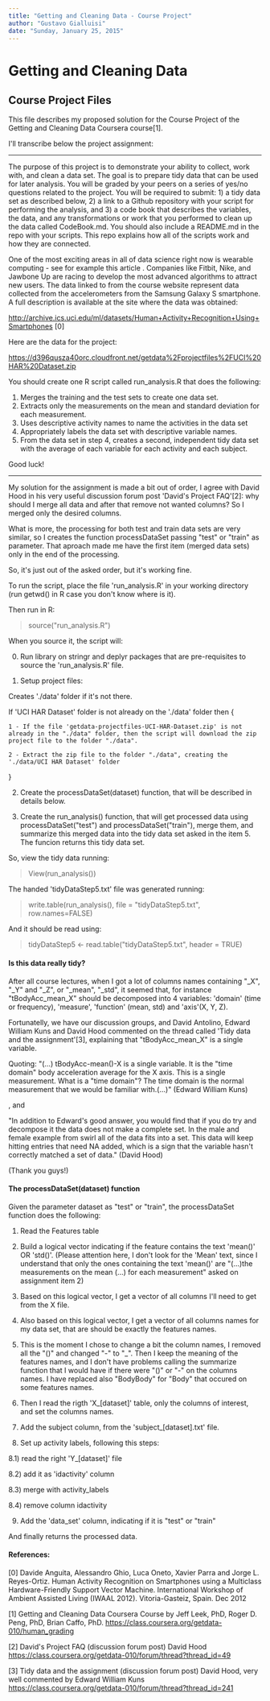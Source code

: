 ```yaml
---
title: "Getting and Cleaning Data - Course Project"
author: "Gustavo Gialluisi"
date: "Sunday, January 25, 2015"
---
```


# Getting and Cleaning Data
## Course Project Files

This file describes my proposed solution for the Course Project of the Getting and Cleaning Data Coursera course[1].


I'll transcribe below the project assignment:


* * * * * * * * *
The purpose of this project is to demonstrate your ability to collect, work with, and clean a data set. The goal is to prepare tidy data that can be used for later analysis. You will be graded by your peers on a series of yes/no questions related to the project. You will be required to submit: 1) a tidy data set as described below, 2) a link to a Github repository with your script for performing the analysis, and 3) a code book that describes the variables, the data, and any transformations or work that you performed to clean up the data called CodeBook.md. You should also include a README.md in the repo with your scripts. This repo explains how all of the scripts work and how they are connected.  

One of the most exciting areas in all of data science right now is wearable computing - see for example this article . Companies like Fitbit, Nike, and Jawbone Up are racing to develop the most advanced algorithms to attract new users. The data linked to from the course website represent data collected from the accelerometers from the Samsung Galaxy S smartphone. A full description is available at the site where the data was obtained: 

http://archive.ics.uci.edu/ml/datasets/Human+Activity+Recognition+Using+Smartphones [0]

Here are the data for the project: 

https://d396qusza40orc.cloudfront.net/getdata%2Fprojectfiles%2FUCI%20HAR%20Dataset.zip 

 You should create one R script called run_analysis.R that does the following:

1) Merges the training and the test sets to create one data set.
2) Extracts only the measurements on the mean and standard deviation for each measurement. 
3) Uses descriptive activity names to name the activities in the data set
4) Appropriately labels the data set with descriptive variable names. 
5) From the data set in step 4, creates a second, independent tidy data set with the average of each variable for each activity and each subject.

Good luck!

* * * * * * * * *




My solution for the assignment is made a bit out of order, I agree with David Hood in his very useful discussion forum post 'David's Project FAQ'[2]: why should I merge all data and after that remove not wanted columns? So I merged only the desired columns. 

What is more, the processing for both test and train data sets are very similar, so I creates the function processDataSet passing "test" or "train" as parameter. That aproach made me have the first item (merged data sets) only in the end of the processing.

So, it's just out of the asked order, but it's working fine.

To run the script, place the file 'run_analysis.R' in your working directory (run getwd() in R case you don't know where is it).

Then run in R:

> source("run_analysis.R")

When you source it, the script will:

0) Run library on stringr and deplyr packages that are pre-requisites to source the 'run_analysis.R' file.

1) Setup project files:

Creates './data' folder if it's not there.

If 'UCI HAR Dataset' folder is not already on the './data' folder then {

	1 - If the file 'getdata-projectfiles-UCI-HAR-Dataset.zip' is not already in the "./data" folder, then the script will download the zip project file to the folder "./data".
    
	2 - Extract the zip file to the folder "./data", creating the './data/UCI HAR Dataset' folder

}

2) Create the processDataSet(dataset) function, that will be described in details below.

3) Create the run_analysis() function, that will get processed data using processDataSet("test") and processDataSet("train"), merge them, and summarize this merged data into the tidy data set asked in the item 5. The funcion returns this tidy data set.


So, view the tidy data running:

> View(run_analysis())


The handed 'tidyDataStep5.txt' file was generated running:

> write.table(run_analysis(), file = "tidyDataStep5.txt", row.names=FALSE)


And it should be read using:

> tidyDataStep5 <- read.table("tidyDataStep5.txt", header = TRUE)




#### Is this data really tidy?

After all course lectures, when I got a lot of columns names containing "_X", "_Y" and "_Z", or "_mean", "_std", it seemed that, for instance "tBodyAcc_mean_X" should be decomposed into 4 variables: 'domain' (time or frequency), 'measure', 'function' (mean, std) and 'axis'(X, Y, Z).

Fortunatelly, we have our discussion groups, and David Antolino, Edward William Kuns and David Hood commented on the thread called 'Tidy data and the assignment'[3], explaining that "tBodyAcc_mean_X" is a single variable.

Quoting:
"(...) tBodyAcc-mean()-X is a single variable.  It is the "time domain" body acceleration average for the X axis.  This is a single measurement. What is a "time domain"?  The time domain is the normal measurement that we would be familiar with.(...)" (Edward William Kuns)

, and

"In addition to Edward's good answer, you would find that if you do try and decompose it the data does not make a complete set. In the male and female example from swirl all of the data fits into a set. This data will keep hitting entries that need NA added, which is a sign that the variable hasn't correctly matched a set of data." (David Hood)

(Thank you guys!)



#### The processDataSet(dataset) function


Given the parameter dataset as "test" or "train", the processDataSet function does the following:

1) Read the Features table

2) Build a logical vector indicating if the feature contains the text 'mean()' OR 'std()'. (Please attention here, I don't look for the 'Mean' text, since I understand that only the ones containing the text 'mean()' are "(...)the measurements on the mean (...) for each measurement" asked on assignment item 2)

3) Based on this logical vector, I get a vector of all columns I'll need to get from the X file.

4) Also based on this logical vector, I get a vector of all columns names for my data set, that are should be exactly the features names.

5) This is the moment I chose to change a bit the column names, I removed all the "()" and changed "-" to "_". Then I keep the meaning of the features names, and I don't have problems calling the summarize function that I would have if there were "()" or "-" on the columns names. I have replaced also "BodyBody" for "Body" that occured on some features names.

6) Then I read the rigth 'X_[dataset]' table, only the columns of interest, and set the columns names.

7) Add the subject column, from the 'subject_[dataset].txt' file.

8) Set up activity labels, following this steps:

8.1) read the right 'Y_[dataset]' file

8.2) add it as 'idactivity' column

8.3) merge with activity_labels

8.4) remove column idactivity


9) Add the 'data_set' column, indicating if it is "test" or "train"

And finally returns the processed data.




#### References:

[0] Davide Anguita, Alessandro Ghio, Luca Oneto, Xavier Parra and Jorge L. Reyes-Ortiz. Human Activity Recognition on Smartphones using a Multiclass Hardware-Friendly Support Vector Machine. International Workshop of Ambient Assisted Living (IWAAL 2012). Vitoria-Gasteiz, Spain. Dec 2012

[1] Getting and Cleaning Data
Coursera Course
by Jeff Leek, PhD, Roger D. Peng, PhD, Brian Caffo, PhD. 
https://class.coursera.org/getdata-010/human_grading

[2] David's Project FAQ (discussion forum post)
David Hood
https://class.coursera.org/getdata-010/forum/thread?thread_id=49

[3] Tidy data and the assignment (discussion forum post)
David Hood, very well commented by Edward William Kuns
https://class.coursera.org/getdata-010/forum/thread?thread_id=241